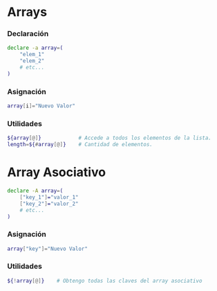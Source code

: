 # Arrays
### Declaración
~~~bash
declare -a array=(
    "elem_1"
    "elem_2"
    # etc...
)
~~~

### Asignación
~~~bash
array[i]="Nuevo Valor"
~~~

### Utilidades
~~~bash
${array[@]}            # Accede a todos los elementos de la lista.
length=${#array[@]}    # Cantidad de elementos.
~~~

# Array Asociativo
~~~bash
declare -A array=(
    ["key_1"]="valor_1"
    ["key_2"]="valor_2"
    # etc...
)
~~~

### Asignación
~~~bash
array["key"]="Nuevo Valor"
~~~

### Utilidades
~~~bash
${!array[@]}    # Obtengo todas las claves del array asociativo
~~~